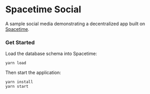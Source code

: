 # Spacetime Social

A sample social media demonstrating a decentralized app built on [Spacetime](https://spacetime.xyz).


### Get Started

Load the database schema into Spacetime:

```
yarn load
```

Then start the application:

```
yarn install
yarn start
```

